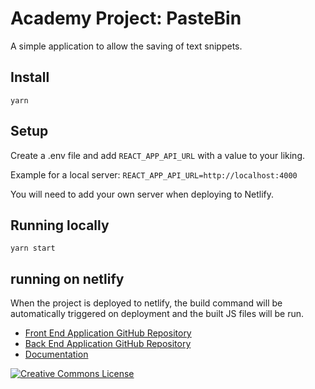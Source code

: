 # Academy Project: PasteBin

A simple application to allow the saving of text snippets.

## Install

`yarn`

## Setup

Create a .env file and add `REACT_APP_API_URL` with a value to your liking.

Example for a local server: `REACT_APP_API_URL=http://localhost:4000`

You will need to add your own server when deploying to Netlify.

## Running locally

`yarn start`

## running on netlify

When the project is deployed to netlify, the build command will be automatically triggered on deployment and the built JS files will be run.

- <a href="https://github.com/ed-halliwell/pastebin-front-end">Front End Application GitHub Repository</a>
- <a href="https://github.com/ed-halliwell/pastebin-back-end">Back End Application GitHub Repository</a>
- <a href="https://www.notion.so/weareacademy/Team-C3A3-PasteBin-Project-1-23f250347b0245a0a3c8afe99ca9287b#ab0b3902784b426ca25c35b8b831c564">Documentation</a>

<a rel="license" href="http://creativecommons.org/licenses/by-nc-nd/4.0/"><img alt="Creative Commons License" style="border-width:0" src="https://i.creativecommons.org/l/by-nc-nd/4.0/88x31.png" /></a>
